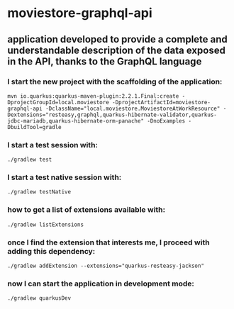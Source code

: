 # moviestore-graphql-api

## application developed to provide a complete and understandable description of the data exposed in the API, thanks to the GraphQL language

### I start the new project with the scaffolding of the application:
```
mvn io.quarkus:quarkus-maven-plugin:2.2.1.Final:create -DprojectGroupId=local.moviestore -DprojectArtifactId=moviestore-graphql-api -DclassName="local.moviestore.MoviestoreAtWorkResource" -Dextensions="resteasy,graphql,quarkus-hibernate-validator,quarkus-jdbc-mariadb,quarkus-hibernate-orm-panache" -DnoExamples -DbuildTool=gradle
```

### I start a test session with:
```
./gradlew test
```

### I start a test native session with:
```
./gradlew testNative
```

### how to get a list of extensions available with:
```
./gradlew listExtensions
```

### once I find the extension that interests me, I proceed with adding this dependency:
```
./gradlew addExtension --extensions="quarkus-resteasy-jackson"
```

### now I can start the application in development mode:
```
./gradlew quarkusDev
```
